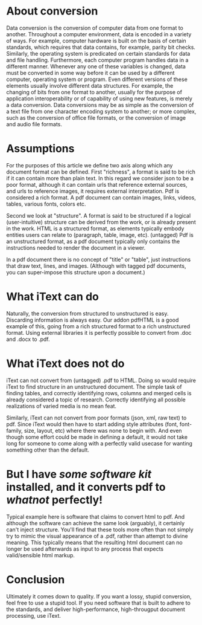 # About conversion

Data conversion is the conversion of computer data from one format to another. Throughout a computer environment, data is encoded in a variety of ways. For example, computer hardware is built on the basis of certain standards, which requires that data contains, for example, parity bit checks. Similarly, the operating system is predicated on certain standards for data and file handling. Furthermore, each computer program handles data in a different manner. Whenever any one of these variables is changed, data must be converted in some way before it can be used by a different computer, operating system or program. Even different versions of these elements usually involve different data structures. For example, the changing of bits from one format to another, usually for the purpose of application interoperability or of capability of using new features, is merely a data conversion. Data conversions may be as simple as the conversion of a text file from one character encoding system to another; or more complex, such as the conversion of office file formats, or the conversion of image and audio file formats.

# Assumptions

For the purposes of this article we define two axis along which any document format can be defined.
First "richness", a format is said to be rich if it can contain more than plain text. In this regard we consider json to be a poor format, although it can contain urls that reference external sources, and urls to reference images, it requires external interpretation. Pdf is considered a rich format. A pdf document can contain images, links, videos, tables, various fonts, colors etc.

Second we look at "structure". A format is said to be structured if a logical (user-intuitive) structure can be derived from the work, or is already present in the work. HTML is a structured format, as elements typically embody entities users can relate to (paragraph, table, image, etc). (untagged) Pdf is an unstructured format, as a pdf document typically only contains the instructions needed to render the document in a viewer.

In a pdf document there is no concept of "title" or "table", just instructions that draw text, lines, and images. (Although with tagged pdf documents, you can super-impose this structure upon a document.)

# What iText can do

Naturally, the conversion from structured to unstructured is easy. Discarding information is always easy.
Our addon pdfHTML is a good example of this, going from a rich structured format to a rich unstructured format.
Using external libraries it is perfectly possible to convert from .doc and .docx to .pdf.

# What iText does not do

iText can not convert from (untagged) .pdf to HTML. Doing so would require iText to find structure in an unstructured document. The simple task of finding tables, and correctly identifying rows, columns and merged cells is already considered a topic of research. Correctly identifying all possible realizations of varied media is no mean feat.

Similarly, iText can not convert from poor formats (json, xml, raw text) to pdf. Since iText would then have to start adding style attributes (font, font-family, size, layout, etc) where there was none to begin with. And even though some effort could be made in defining a default, it would not take long for someone to come along with a perfectly valid usecase for wanting something other than the default.

# But I have *some software kit* installed, and it converts pdf to *whatnot* perfectly!

Typical example here is software that claims to convert html to pdf. And although the software can achieve the same look (arguably), it certainly can't inject structure. You'll find that these tools more often than not simply try to mimic the visual appearance of a .pdf, rather than attempt to divine meaning. This typically means that the resulting html document can no longer be used afterwards as input to any process that expects valid/sensible html markup.

# Conclusion

Ultimately it comes down to quality. If you want a lossy, stupid conversion, feel free to use a stupid tool. If you need software that is built to adhere to the standards, and deliver high-performance, high-througput document processing, use iText.
